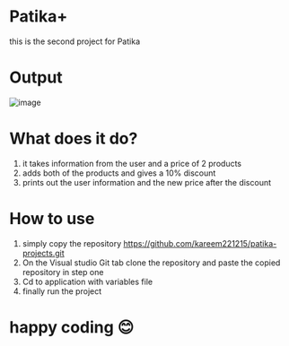 # Patika+
this is the second project for Patika
# Output
![image](https://github.com/user-attachments/assets/10830674-7163-435d-865a-726a04cae85e)
# What does it do?
  1. it takes information from the user and a price of 2 products
  2. adds both of the products and gives a 10% discount
  3. prints out the user information and the new price after the discount
# How to use
  1. simply copy the repository https://github.com/kareem221215/patika-projects.git
  2. On the Visual studio Git tab clone the repository and paste the copied repository in step one
  3. Cd to application with variables file
  4. finally run the project
# happy coding 😊
